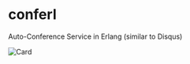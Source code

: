 # conferl
Auto-Conference Service in Erlang (similar to Disqus)

![Card](https://cloud.githubusercontent.com/assets/6124495/14238390/25d25038-fa07-11e5-8757-f23a23ea9219.jpeg) 
